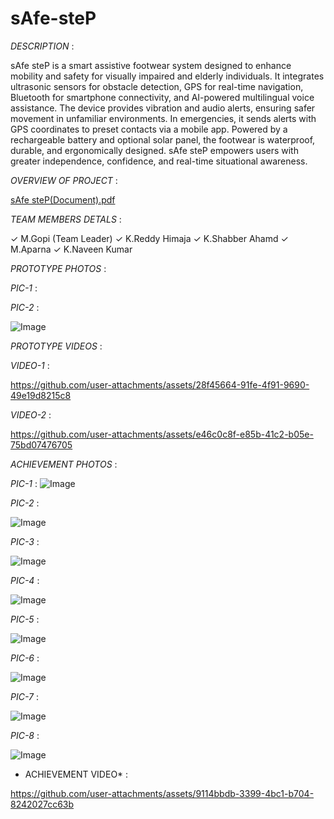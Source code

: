 # sAfe-steP

*DESCRIPTION* :


sAfe steP is a smart assistive footwear system designed to enhance mobility and safety for visually impaired and elderly individuals. It integrates ultrasonic sensors for obstacle detection, GPS for real-time navigation, Bluetooth for smartphone connectivity, and AI-powered multilingual voice assistance. The device provides vibration and audio alerts, ensuring safer movement in unfamiliar environments. In emergencies, it sends alerts with GPS coordinates to preset contacts via a mobile app. Powered by a rechargeable battery and optional solar panel, the footwear is waterproof, durable, and ergonomically designed. sAfe steP empowers users with greater independence, confidence, and real-time situational awareness.


*OVERVIEW OF PROJECT* :

[sAfe steP(Document).pdf](https://github.com/user-attachments/files/20744923/sAfe.steP.Document.pdf)


*TEAM MEMBERS DETALS* :

✓ M.Gopi (Team Leader)
✓ K.Reddy Himaja 
✓ K.Shabber Ahamd
✓ M.Aparna 
✓ K.Naveen Kumar 


*PROTOTYPE PHOTOS* :

*PIC-1* :



*PIC-2* :

![Image](https://github.com/user-attachments/assets/f9eb8638-fad5-40ea-9e06-4c4e8e7cb322)

*PROTOTYPE VIDEOS* :

*VIDEO-1* :

https://github.com/user-attachments/assets/28f45664-91fe-4f91-9690-49e19d8215c8

*VIDEO-2* :

https://github.com/user-attachments/assets/e46c0c8f-e85b-41c2-b05e-75bd07476705


*ACHIEVEMENT PHOTOS* :

  *PIC-1* :
  ![Image](https://github.com/user-attachments/assets/7190d0b9-4936-4789-94a4-1d8664e6169c)

  *PIC-2* :
 
![Image](https://github.com/user-attachments/assets/b2206687-41c3-45d3-85c3-b92b25a9598e)
  
  *PIC-3* :
   
   ![Image](https://github.com/user-attachments/assets/fc180b5c-e844-4e50-90a8-132d5530db91)

 *PIC-4* :
 
![Image](https://github.com/user-attachments/assets/bd53518f-7808-4d5f-8bb0-8ab05873cf5f)

*PIC-5* :

![Image](https://github.com/user-attachments/assets/f59066ee-49ea-4517-81fd-fb2f337df671)

*PIC-6* :

![Image](https://github.com/user-attachments/assets/8162ca65-a1e2-4288-a7b2-63702cf4cf66)

*PIC-7* :

![Image](https://github.com/user-attachments/assets/c121a85b-df61-418d-b2ce-d330f3599f83)

*PIC-8* :

![Image](https://github.com/user-attachments/assets/77821c80-6bea-4329-b569-afc9fb942b8b)


* ACHIEVEMENT VIDEO* :

https://github.com/user-attachments/assets/9114bbdb-3399-4bc1-b704-8242027cc63b
   




